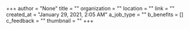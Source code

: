 +++
author = "None"
title = ""
organization = ""
location = ""
link = ""
created_at = "January 29, 2021, 2:05 AM"
a_job_type = ""
b_benefits = []
c_feedback = ""
thumbnail = ""
+++
